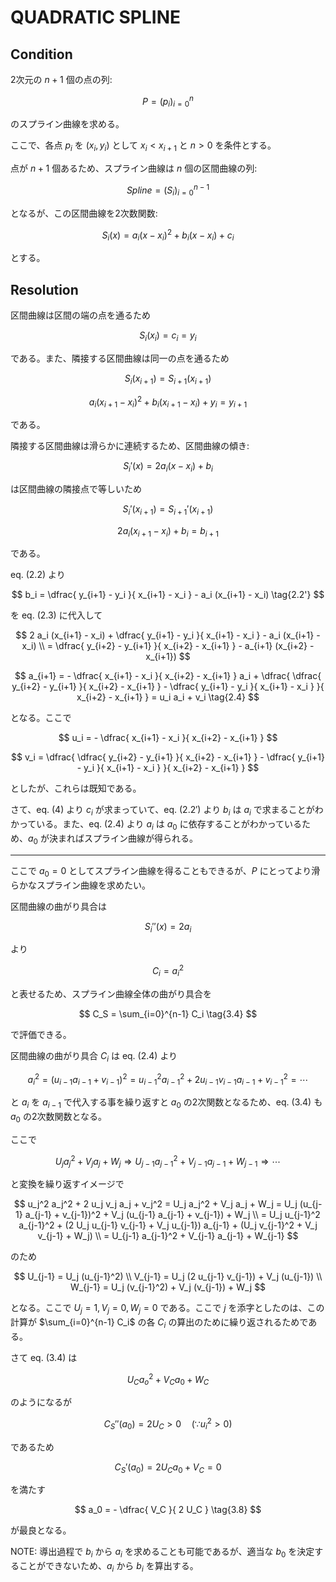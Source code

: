 # QUADRATIC SPLINE

## Condition

2次元の $n+1$ 個の点の列:

$$
P = (p_i)_{i=0}^n \tag{1.1}
$$

のスプライン曲線を求める。

ここで、各点 $p_i$ を $(x_i, y_i)$ として $x_{i} < x_{i+1}$ と $n > 0$ を条件とする。

点が $n+1$ 個あるため、スプライン曲線は $n$ 個の区間曲線の列:

$$
Spline = (S_i)_{i=0}^{n-1} \tag{1.2}
$$

となるが、この区間曲線を2次数関数:

$$
S_i(x) = a_i (x - x_i)^2 + b_i (x - x_i) + c_i \tag{1.3}
$$

とする。


## Resolution

区間曲線は区間の端の点を通るため

$$
S_i(x_i) = c_i = y_i \tag{2.1}
$$

である。また、隣接する区間曲線は同一の点を通るため

$$
S_i(x_{i+1}) = S_{i+1}(x_{i+1})
$$

$$
a_i (x_{i+1} - x_i)^2 + b_i (x_{i+1} - x_i) + y_i = y_{i+1} \tag{2.2}
$$

である。

隣接する区間曲線は滑らかに連続するため、区間曲線の傾き:

$$
S_i'(x) = 2 a_i (x - x_i) + b_i
$$

は区間曲線の隣接点で等しいため

$$
S_i'(x_{i+1}) = S_{i+1}'(x_{i+1})
$$

$$
2 a_i (x_{i+1} - x_i) + b_i = b_{i+1} \tag{2.3}
$$

である。

eq. $(2.2)$ より

$$
b_i = \dfrac{ y_{i+1} - y_i }{ x_{i+1} - x_i } - a_i (x_{i+1} - x_i) \tag{2.2'}
$$

を eq. $(2.3)$ に代入して

$$
2 a_i (x_{i+1} - x_i) + \dfrac{ y_{i+1} - y_i }{ x_{i+1} - x_i } - a_i (x_{i+1} - x_i)
\\
= \dfrac{ y_{i+2} - y_{i+1} }{ x_{i+2} - x_{i+1} } - a_{i+1} (x_{i+2} - x_{i+1})
$$

$$
a_{i+1} = - \dfrac{ x_{i+1} - x_i }{ x_{i+2} - x_{i+1} } a_i + \dfrac{ \dfrac{ y_{i+2} - y_{i+1} }{ x_{i+2} - x_{i+1} } - \dfrac{ y_{i+1} - y_i }{ x_{i+1} - x_i } }{ x_{i+2} - x_{i+1} } = u_i a_i + v_i \tag{2.4}
$$

となる。ここで

$$
u_i = - \dfrac{ x_{i+1} - x_i }{ x_{i+2} - x_{i+1} }
$$

$$
v_i = \dfrac{ \dfrac{ y_{i+2} - y_{i+1} }{ x_{i+2} - x_{i+1} } - \dfrac{ y_{i+1} - y_i }{ x_{i+1} - x_i } }{ x_{i+2} - x_{i+1} }
$$

としたが、これらは既知である。

さて、eq. $(4)$ より $c_i$ が求まっていて、eq. $(2.2')$ より $b_i$ は $a_i$ で求まることがわかっている。また、eq. $(2.4)$ より $a_i$ は $a_0$ に依存することがわかっているため、$a_0$ が決まればスプライン曲線が得られる。

---

ここで $a_0 = 0$ としてスプライン曲線を得ることもできるが、$P$ にとってより滑らかなスプライン曲線を求めたい。

区間曲線の曲がり具合は

$$
S_i''(x) = 2 a_i \tag{3.1}
$$

より

$$
C_i = a_i^2 \tag{3.3}
$$

と表せるため、スプライン曲線全体の曲がり具合を

$$
C_S = \sum_{i=0}^{n-1} C_i \tag{3.4}
$$

で評価できる。

区間曲線の曲がり具合 $C_i$ は eq. $(2.4)$ より

$$
a_i^2 = (u_{i-1} a_{i-1} + v_{i-1})^2 = u_{i-1}^2 a_{i-1}^2 + 2 u_{i-1} v_{i-1} a_{i-1} + v_{i-1}^2 = \cdots
$$

と $a_i$ を $a_{i-1}$ で代入する事を繰り返すと $a_0$ の2次関数となるため、eq. $(3.4)$ も $a_0$ の2次数関数となる。

ここで

$$
U_j a_j^2 + V_j a_j + W_j \Rightarrow U_{j-1} a_{j-1}^2 + V_{j-1} a_{j-1} + W_{j-1} \Rightarrow \cdots
$$

と変換を繰り返すイメージで

$$
u_j^2 a_j^2 + 2 u_j v_j a_j + v_j^2 = U_j a_j^2 + V_j a_j + W_j = U_j (u_{j-1} a_{j-1} + v_{j-1})^2 + V_j (u_{j-1} a_{j-1} + v_{j-1}) + W_j
\\
= U_j u_{j-1}^2 a_{j-1}^2 + (2 U_j u_{j-1} v_{j-1} + V_j u_{j-1}) a_{j-1} + (U_j v_{j-1}^2 + V_j v_{j-1} + W_j)
\\
= U_{j-1} a_{j-1}^2 + V_{j-1} a_{j-1} + W_{j-1}
$$

のため

$$
U_{j-1} = U_j (u_{j-1}^2)
\\
V_{j-1} = U_j (2 u_{j-1} v_{j-1}) + V_j (u_{j-1})
\\
W_{j-1} = U_j (v_{j-1}^2) + V_j (v_{j-1}) + W_j
$$

となる。ここで $U_j = 1, V_j = 0, W_j = 0$ である。ここで $j$ を添字としたのは、この計算が $\sum_{i=0}^{n-1} C_i$ の各 $C_i$ の算出のために繰り返されるためである。


さて eq. $(3.4)$ は

$$
U_C a_o^2 + V_C a_0 + W_C \tag{3.5}
$$

のようになるが

$$
C_S''(a_0) = 2 U_C > 0 \quad (\because u_i^2 > 0) \tag{3.6}
$$

であるため

$$
C_S'(a_0) = 2 U_C a_0 + V_C = 0 \tag{3.7}
$$

を満たす

$$
a_0 = - \dfrac{ V_C }{ 2 U_C } \tag{3.8}
$$

が最良となる。


NOTE: 導出過程で $b_i$ から $a_i$ を求めることも可能であるが、適当な $b_0$ を決定することができないため、$a_i$ から $b_i$ を算出する。
